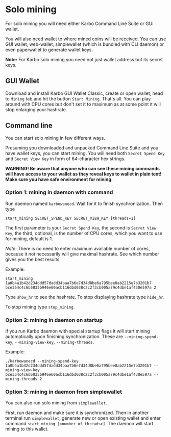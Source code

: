 # Solo mining

For solo mining you will need either Karbo Command Line Suite or GUI wallet.

You will also need wallet to where mined coins will be received. You can use GUI wallet, web-wallet, simplewallet (which is bundled with CLI daemon) or even paperwallet to generate wallet keys.

**Note:** For Karbo solo mining you need not just wallet address but its secret keys.


## GUI Wallet

Download and install Karbo GUI Wallet Classic, create or open wallet, head to `Mining` tab and hit the button `Start Mining`. That's all. You can play around with CPU cores but don't set it to maximum as at some point it will stop enlarging your hashrate.


## Command line

You can start solo mining in few different ways.

Presuming you downloaded and unpacked Command Line Suite and you have wallet keys, you can start mining. You will need both `Secret Spend Key` and `Secret View Key` in form of 64-character hex strings.

**WARNING! Be aware that anyone who can see these mining commands will have access to your wallet as they reveal keys to wallet in plain text! Make sure you have safe environment for mining.**

### Option 1: mining in daemon with command

Run daemon named `karbowanecd`. Wait for it to finish synchronization. Then type 
```
start_mining SECRET_SPEND_KEY SECRET_VIEW_KEY [threads=1]
```

The first parameter is your `Secret Spend Key`, the second is `Secret View Key`, the third, optional, is the number of CPU cores, which you want to use for mining, default is 1. 

*Note*: There is no need to enter maximum available number of cores, because it not necessarily will give maximal hashrate. See which number gives you the best results.

Example: 
```
start_mining 1a0b4a1b42d234ddd57dadd34baa7b6e7d34d8be6a795bee0ab2215e7b3201b7 bce354c4c6b5035b946e60acb116dbd038c2c2f3cb005a79c4dbe1af430e597a 2
```

Type `show_hr` to see the hashrate. To stop displaying hashrate type `hide_hr`.

To stop mining type `stop_mining`.

### Option 2: mining in daemon on startup

If you run Karbo daemon with special startup flags it will start mining automatically upon finishing synchronization. These are `--mining-spend-key`, `--mining-view-key`, `--mining-threads`.

Example:
```
./karbowanecd --mining-spend-key 1a0b4a1b42d234ddd57dadd34baa7b6e7d34d8be6a795bee0ab2215e7b3201b7 --mining-view-key bce354c4c6b5035b946e60acb116dbd038c2c2f3cb005a79c4dbe1af430e597a --mining-threads 2
```

### Option 3: mining in daemon from simplewallet

You can also run solo mining from `simplewallet`.

First, run daemon and make sure it is synchronized. Then in another terminal run `simplewallet`, generate new or open existing wallet and enter command `start_mining [<number_of_threads>]`. The daemon will start mining to this wallet.

